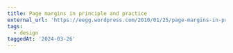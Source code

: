 ```yaml
---
title: Page margins in principle and practice
external_url: 'https://eegg.wordpress.com/2010/01/25/page-margins-in-principle-and-practice/'
tags:
  - design
taggedAt: '2024-03-26'
---
```


